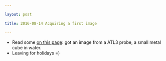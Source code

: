 ```yaml
---

layout: post

title: 2016-08-14 Acquiring a first image

---
```



-   Read some [on this page](/include/20160814/20160814a.md): got an
    image from a ATL3 probe, a small metal cube in water.
-   Leaving for holidays =)

